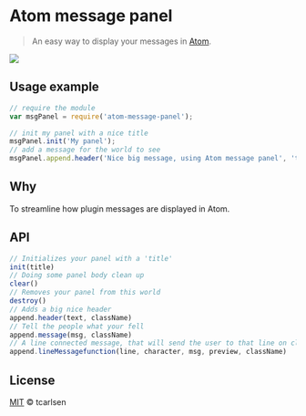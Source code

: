 # Atom message panel

> An easy way to display your messages in [Atom](http://atom.io).

![](https://dl.dropboxusercontent.com/u/2714001/atom-message-panel.jpg)

## Usage example

```javascript
// require the module
var msgPanel = require('atom-message-panel');

// init my panel with a nice title
msgPanel.init('My panel');
// add a message for the world to see
msgPanel.append.header('Nice big message, using Atom message panel', 'text-info');
```

## Why

To streamline how plugin messages are displayed in Atom.

## API

```javascript
// Initializes your panel with a 'title'
init(title)
// Doing some panel body clean up
clear()
// Removes your panel from this world
destroy()
// Adds a big nice header
append.header(text, className)
// Tell the people what your fell
append.message(msg, className)
// A line connected message, that will send the user to that line on click
append.lineMessagefunction(line, character, msg, preview, className)
```

## License

[MIT](http://opensource.org/licenses/MIT) © tcarlsen
